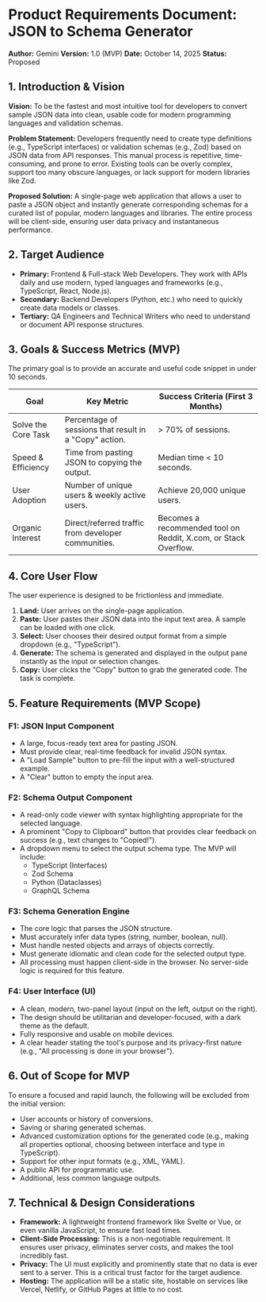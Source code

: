 # Product Requirements Document: JSON to Schema Generator

**Author:** Gemini
**Version:** 1.0 (MVP)
**Date:** October 14, 2025
**Status:** Proposed

## 1. Introduction & Vision

**Vision:** To be the fastest and most intuitive tool for developers to convert sample JSON data into clean, usable code for modern programming languages and validation schemas.

**Problem Statement:** Developers frequently need to create type definitions (e.g., TypeScript interfaces) or validation schemas (e.g., Zod) based on JSON data from API responses. This manual process is repetitive, time-consuming, and prone to error. Existing tools can be overly complex, support too many obscure languages, or lack support for modern libraries like Zod.

**Proposed Solution:** A single-page web application that allows a user to paste a JSON object and instantly generate corresponding schemas for a curated list of popular, modern languages and libraries. The entire process will be client-side, ensuring user data privacy and instantaneous performance.

## 2. Target Audience

- **Primary:** Frontend & Full-stack Web Developers. They work with APIs daily and use modern, typed languages and frameworks (e.g., TypeScript, React, Node.js).
- **Secondary:** Backend Developers (Python, etc.) who need to quickly create data models or classes.
- **Tertiary:** QA Engineers and Technical Writers who need to understand or document API response structures.

## 3. Goals & Success Metrics (MVP)

The primary goal is to provide an accurate and useful code snippet in under 10 seconds.

| Goal | Key Metric | Success Criteria (First 3 Months) |
|------|------------|-----------------------------------|
| Solve the Core Task | Percentage of sessions that result in a "Copy" action. | > 70% of sessions. |
| Speed & Efficiency | Time from pasting JSON to copying the output. | Median time < 10 seconds. |
| User Adoption | Number of unique users & weekly active users. | Achieve 20,000 unique users. |
| Organic Interest | Direct/referred traffic from developer communities. | Becomes a recommended tool on Reddit, X.com, or Stack Overflow. |

## 4. Core User Flow

The user experience is designed to be frictionless and immediate.

1. **Land:** User arrives on the single-page application.
2. **Paste:** User pastes their JSON data into the input text area. A sample can be loaded with one click.
3. **Select:** User chooses their desired output format from a simple dropdown (e.g., "TypeScript").
4. **Generate:** The schema is generated and displayed in the output pane instantly as the input or selection changes.
5. **Copy:** User clicks the "Copy" button to grab the generated code. The task is complete.

## 5. Feature Requirements (MVP Scope)

### F1: JSON Input Component

- A large, focus-ready text area for pasting JSON.
- Must provide clear, real-time feedback for invalid JSON syntax.
- A "Load Sample" button to pre-fill the input with a well-structured example.
- A "Clear" button to empty the input area.

### F2: Schema Output Component

- A read-only code viewer with syntax highlighting appropriate for the selected language.
- A prominent "Copy to Clipboard" button that provides clear feedback on success (e.g., text changes to "Copied!").
- A dropdown menu to select the output schema type. The MVP will include:
  - TypeScript (Interfaces)
  - Zod Schema
  - Python (Dataclasses)
  - GraphQL Schema

### F3: Schema Generation Engine

- The core logic that parses the JSON structure.
- Must accurately infer data types (string, number, boolean, null).
- Must handle nested objects and arrays of objects correctly.
- Must generate idiomatic and clean code for the selected output type.
- All processing must happen client-side in the browser. No server-side logic is required for this feature.

### F4: User Interface (UI)

- A clean, modern, two-panel layout (input on the left, output on the right).
- The design should be utilitarian and developer-focused, with a dark theme as the default.
- Fully responsive and usable on mobile devices.
- A clear header stating the tool's purpose and its privacy-first nature (e.g., "All processing is done in your browser").

## 6. Out of Scope for MVP

To ensure a focused and rapid launch, the following will be excluded from the initial version:

- User accounts or history of conversions.
- Saving or sharing generated schemas.
- Advanced customization options for the generated code (e.g., making all properties optional, choosing between interface and type in TypeScript).
- Support for other input formats (e.g., XML, YAML).
- A public API for programmatic use.
- Additional, less common language outputs.

## 7. Technical & Design Considerations

- **Framework:** A lightweight frontend framework like Svelte or Vue, or even vanilla JavaScript, to ensure fast load times.
- **Client-Side Processing:** This is a non-negotiable requirement. It ensures user privacy, eliminates server costs, and makes the tool incredibly fast.
- **Privacy:** The UI must explicitly and prominently state that no data is ever sent to a server. This is a critical trust factor for the target audience.
- **Hosting:** The application will be a static site, hostable on services like Vercel, Netlify, or GitHub Pages at little to no cost.
